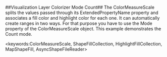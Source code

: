 ##Visualization Layer Colorizer Mode Count##
The ColorMeasureScale splits the values passed through its ExtendedPropertyName property and associates a fill color and highlight color for each one. It can automatically create ranges in two ways. For that purpose you have to use the Mode property of the ColorMeasureScale object. This example demonstrates the Count mode.

<keywords:ColorMeasureScale, ShapeFillCollection, HighlightFillCollection, MapShapeFill, AsyncShapeFileReader>